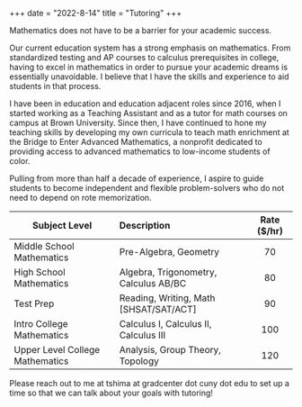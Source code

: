 +++
date = "2022-8-14"
title = "Tutoring"
+++

Mathematics does not have to be a barrier for your academic success.

Our current education system has a strong emphasis on mathematics. From standardized testing and AP courses to calculus prerequisites in college, having to excel in mathematics in order to pursue your academic dreams is essentially unavoidable. I believe that I have the skills and experience to aid students in that process.

I have been in education and education adjacent roles since 2016, when I started working as a Teaching Assistant and as a tutor for math courses on campus at Brown University. Since then, I have continued to hone my teaching skills by developing my own curricula to teach math enrichment at the Bridge to Enter Advanced Mathematics, a nonprofit dedicated to providing access to advanced mathematics to low-income students of color.

Pulling from more than half a decade of experience, I aspire to guide students to become independent and flexible problem-solvers who do not need to depend on rote memorization. 

| Subject Level | Description | Rate ($/hr) |
| -----------  |    :---    | :---: |
| Middle School Mathematics   | Pre-Algebra, Geometry       | 70 |
| High School Mathematics   | Algebra, Trigonometry, Calculus AB/BC | 80 |
| Test Prep | Reading, Writing, Math [SHSAT/SAT/ACT] |  90 |
| Intro College Mathematics | Calculus I, Calculus II, Calculus III | 100 |
| Upper Level College Mathematics | Analysis, Group Theory, Topology | 120 |

Please reach out to me at tshima at gradcenter dot cuny dot edu to set up a time so that we can talk about your goals with tutoring!
